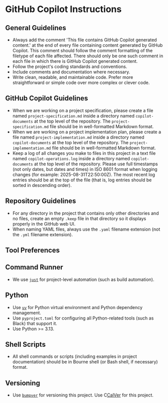 # GitHub Copilot Instructions

## General Guidelines

- Always add the comment 'This file contains GitHub Copilot generated content.' at the end of every file containing content generated by GitHub Copilot. This comment should follow the comment formatting of the filetype of each file affected. There should only be one such comment in each file in which there is GitHub Copilot generated content.
- Follow the project's coding standards and conventions.
- Include comments and documentation where necessary.
- Write clean, readable, and maintainable code. Prefer more straightforward or simple code over more complex or clever code.

## GitHub Copilot Guidelines

- When we are working on a project specification, please create a file named `project-specification.md` inside a directory named `copilot-documents` at the top level of the repository. The `project-specification.md` file should be in well-formatted Markdown format.
- When we are working on a project implementation plan, please create a file named `project-implementation.md` inside a directory named `copilot-documents` at the top level of the repository. The `project-implementation.md` file should be in well-formatted Markdown format.
- Keep a log of all changes you make to files in this project in a text file named `copilot-operations.log` inside a directory named `copilot-documents` at the top level of the repository. Please use full timestamps (not only dates, but dates and times) in ISO 8601 format when logging changes (for example: 2025-08-31T22:50:00Z). The most recent log entries should be at the top of the file (that is, log entries should be sorted in descending order).

## Repository Guidelines

- For any directory in the project that contains only other directories and no files, create an empty `.keep` file in that directory so it displays properly in the GitHub web UI.
- When naming YAML files, always use the `.yaml` filename extension (not the `.yml` filename extension).

## Tool Preferences

## Command Runner

- We use [`just`](https://just.systems/man/en/) for project-level automation (such as build automation).

## Python

- Use [`uv`](https://docs.astral.sh/uv/) for Python virtual environment and Python dependency management.
- Use `pyproject.toml` for configuring all Python-related tools (such as Black) that support it.
- Use Python >= 3.13.

## Shell Scripts

- All shell commands or scripts (including examples in project documentation) should be in Bourne shell (or Bash shell, if necessary) format.

## Versioning

- Use [`bumpver`](https://github.com/mbarkhau/bumpver) for versioning this project. Use C[CalVer](https://calver.org) for this project.

